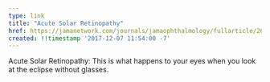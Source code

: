```yaml
---
type: link
title: "Acute Solar Retinopathy"
href: https://jamanetwork.com/journals/jamaophthalmology/fullarticle/2665184
created: !!timestamp '2017-12-07 11:54:00 -7'
---
```

Acute Solar Retinopathy: This is what happens to your eyes when you look at the eclipse without glasses.
